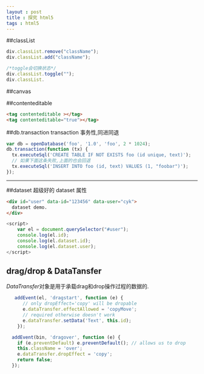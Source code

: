 ```yaml
---
layout : post
title : 探究 html5
tags : html5
---
```

##classList
```javascript
div.classList.remove("className");
div.classList.add("className");

/*toggle会切换状态*/
div.classList.toggle("");
div.classList.
```
##canvas

##contenteditable
```html
<tag contenteditable ></tag>
<tag contenteditable="true"></tag>
```
##db.transaction
transaction 事务性,同进同退

```javascript
var db = openDatabase('foo', '1.0', 'foo', 2 * 1024);
db.transaction(function (tx) {  
  tx.executeSql('CREATE TABLE IF NOT EXISTS foo (id unique, text)');
  // 如果下面这条失败,上面的也会回退
  tx.executeSql('INSERT INTO foo (id, text) VALUES (1, "foobar")');
});
```

- - -
##dataset
超级好的 dataset 属性

```html
<div id="user" data-id="123456" data-user="cyk">
  dataset demo.
</div>
```
```javascript
<script>
	var el = document.querySelector("#user");
	console.log(el.id);
	console.log(el.dataset.id);
	console.log(el.dataset.user);
</script>
```
## drag/drop & DataTansfer
*DataTransfer*对象是用于承载drag和drop操作过程的数据的.

```javascript
   addEvent(el, 'dragstart', function (e) {
   	  // only dropEffect='copy' will be dropable 
      e.dataTransfer.effectAllowed = 'copyMove'; 
      // required otherwise doesn't work
      e.dataTransfer.setData('Text', this.id); 
    });

  addEvent(bin, 'dragover', function (e) {
    if (e.preventDefault) e.preventDefault(); // allows us to drop
    this.className = 'over';
    e.dataTransfer.dropEffect = 'copy';
    return false;
  });
```
